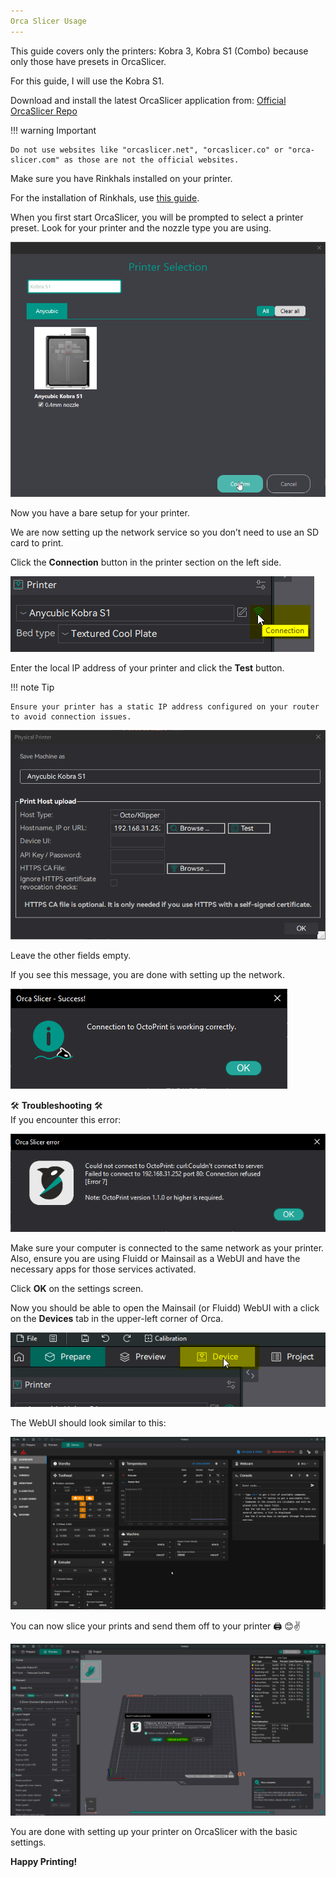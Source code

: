 ```yaml
---
Orca Slicer Usage
---
```


This guide covers only the printers: Kobra 3, Kobra S1 (Combo) because only those have presets in OrcaSlicer. 

For this guide, I will use the Kobra S1.

Download and install the latest OrcaSlicer application from: [Official OrcaSlicer Repo](https://github.com/SoftFever/OrcaSlicer/releases)

!!! warning Important

    Do not use websites like "orcaslicer.net", "orcaslicer.co" or "orca-slicer.com" as those are not the official websites.

Make sure you have Rinkhals installed on your printer. 

For the installation of Rinkhals, use [this guide](../Rinkhals/installation-and-firmware-updates.md).

When you first start OrcaSlicer, you will be prompted to select a printer preset. Look for your printer and the nozzle type you are using.

![Printer Selection](https://raw.githubusercontent.com/Rickeetz/Rinkhals/master/docs/docs/assets/orca-guide/Printer-Selection.png)

Now you have a bare setup for your printer. 

We are now setting up the network service so you don’t need to use an SD card to print.

Click the **Connection** button in the printer section on the left side.

![Connection Button](https://raw.githubusercontent.com/Rickeetz/Rinkhals/master/docs/docs/assets/orca-guide/Connection.png)

Enter the local IP address of your printer and click the **Test** button.

!!! note Tip

    Ensure your printer has a static IP address configured on your router to avoid connection issues.

![Connection Settings](https://raw.githubusercontent.com/Rickeetz/Rinkhals/master/docs/docs/assets/orca-guide/Connection-Settings-Orca.png)

Leave the other fields empty.

If you see this message, you are done with setting up the network.

![Connection Successful](https://raw.githubusercontent.com/Rickeetz/Rinkhals/master/docs/docs/assets/orca-guide/Connection-OK-Orca.png)

🛠️ **Troubleshooting** 🛠️  
If you encounter this error:

![Cannot Connect Error](https://raw.githubusercontent.com/Rickeetz/Rinkhals/master/docs/docs/assets/orca-guide/Cannot-Connect-Port80-Orca.png)

Make sure your computer is connected to the same network as your printer. 
Also, ensure you are using Fluidd or Mainsail as a WebUI and have the necessary apps for those services activated.

Click **OK** on the settings screen.

Now you should be able to open the Mainsail (or Fluidd) WebUI with a click on the **Devices** tab in the upper-left corner of Orca.

![Devices Tab](https://raw.githubusercontent.com/Rickeetz/Rinkhals/master/docs/docs/assets/orca-guide/Device-Tab-Orca.png)

The WebUI should look similar to this:

![Mainsail WebUI](https://raw.githubusercontent.com/Rickeetz/Rinkhals/master/docs/docs/assets/orca-guide/Orca-Mainsail-WebUI.png)

You can now slice your prints and send them off to your printer 🖨️ 😊✌️

![Upload and Print](https://raw.githubusercontent.com/Rickeetz/Rinkhals/master/docs/docs/assets/orca-guide/Orca-Upload-and-Print.png)

You are done with setting up your printer on OrcaSlicer with the basic settings.

**Happy Printing!**
